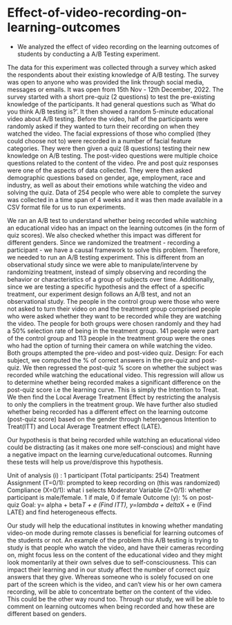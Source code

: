 # Effect-of-video-recording-on-learning-outcomes

- We analyzed the effect of video recording on the learning outcomes of students by conducting a A/B Testing experiment.

The data for this experiment was collected through a survey which asked the respondents about their existing knowledge of A/B testing. The survey was open to anyone who was provided the link through social media, messages or emails. It was open from 15th Nov - 12th December, 2022. The survey started with a short pre-quiz (2 questions) to test the pre-existing knowledge of the participants.  It had general questions such as ‘What do you think A/B testing is?’.  It then showed a random 5-minute educational video about A/B testing. Before the video, half of the participants were randomly asked if they wanted to turn their recording on when they watched the video. The facial expressions of those who complied (they could choose not to) were recorded in a number of facial feature categories. They were then given a quiz (8 questions) testing their new knowledge on A/B testing. The post-video questions were multiple choice questions related to the content of the video. Pre and post quiz responses were one of the aspects of data collected. They were then asked demographic questions based on gender, age, employment, race and industry, as well as about their emotions while watching the video and solving the quiz. Data of 254 people who were able to complete the survey was collected in a time span of 4 weeks and it was then made available in a CSV format file for us to run experiments.


We ran an A/B test to understand whether being recorded while watching an educational video has an impact on the learning outcomes (in the form of quiz scores). We also checked whether this impact was different for different genders. Since we randomized the treatment - recording a participant - we have a causal framework to solve this problem. Therefore, we needed to run an A/B testing experiment. This is different from an observational study since we were able to manipulate/intervene by randomizing treatment, instead of simply observing and recording the behavior or characteristics of a group of subjects over time. Additionally, since we are testing a specific hypothesis and the effect of a specific treatment, our experiment design follows an A/B test, and not an observational study.
The people in the control group were those who were not asked to turn their video on and the treatment group comprised people who were asked whether they want to be recorded while they are watching the video. The people for both groups were chosen randomly and they had a 50% selection rate of being in the treatment group. 141 people were part of the control group and 113 people in the treatment group were the ones who had the option of turning their camera on while watching the video. Both groups attempted the pre-video and post-video quiz. 
Design: For each subject, we computed the % of correct answers in the pre-quiz and post-quiz. We then regressed the post-quiz % score on whether the subject was recorded while watching the educational video. This regression will allow us to determine whether being recorded makes a significant difference on the post-quiz score i.e the learning curve. This is simply the Intention to Treat. We then find the Local Average Treatment Effect by restricting the analysis to only the compliers in the treatment group. We have further also studied whether being recorded has a different effect on the learning outcome (post-quiz score) based on the gender through heterogenous Intention to Treat(ITT) and Local Average Treatment effect (LATE).

Our hypothesis is that being recorded while watching an educational video could be distracting (as it makes one more self-conscious) and might have a negative impact on the learning curve/educational outcomes. Running these tests will help us prove/disprove this hypothesis.

Unit of analysis (i) : 1 participant (Total participants: 254)
Treatment Assignment (T=0/1): prompted to keep recording on (this was randomized)
Compliance (X=0/1): what i selects
Moderator Variable (Z=0/1): whether participant is male/female. 1 if male, 0 if female
Outcome (y): % on post-quiz
Goal: y= alpha + beta*T + e (Find ITT), y=lambda + delta*X + e (Find LATE) and find heterogeneous effects.


Our study will help the educational institutes in knowing whether mandating video-on mode during remote classes is beneficial for learning outcomes of the students or not. An example of the problem this A/B testing is trying to study is that people who watch the video, and have their cameras recording on, might focus less on the content of the educational video and they might  look momentarily at their own selves due to self-consciousness. This can impact their learning and in our study affect the number of correct quiz answers that they give. Whereas someone who is solely focused on one part of the screen which is the video, and can’t view his or her own camera recording, will be able to concentrate better on the content of the video. This could be the other way round too. Through our study, we will be able to comment on learning outcomes when being recorded and how these are different based on genders.
 
